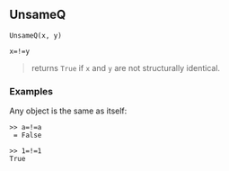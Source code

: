 ## UnsameQ

```
UnsameQ(x, y)

x=!=y
```

> returns `True` if `x` and `y` are not structurally identical.

### Examples

Any object is the same as itself:
```
>> a=!=a
 = False
```
 
```
>> 1=!=1
True
```

